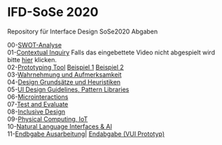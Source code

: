 # IFD-SoSe 2020

Repository für Interface Design SoSe2020 Abgaben

00-[SWOT-Analyse](https://webuser.hs-furtwangen.de/~raschpic/IFD/SWOT-IFD-01.png)<br>
01-[Contextual Inquiry](https://webuser.hs-furtwangen.de/~raschpic/IFD/01/Contextual%20Inquiry.pdf) Falls das eingebettete Video nicht abgespielt wird bitte [hier](https://webuser.hs-furtwangen.de/~raschpic/IFD/01/Ohne%20Titel.mov) klicken.<br>
02-[Prototyping Tool](https://webuser.hs-furtwangen.de/~raschpic/IFD/02/UXPin%20Vorstellung%202.pdf) [Beispiel 1](https://webuser.hs-furtwangen.de/~raschpic/IFD/02/IFD_UXpin_Example.mov) [Beispiel 2](https://webuser.hs-furtwangen.de/~raschpic/IFD/02/IFD_UXpin_Example2.mov)<br>
03-[Wahrnehmung und Aufmerksamkeit](https://preview.uxpin.com/465e30bc25da167dc049b4e9f582aabb81f454d1#/pages/128838822)<br>
04-[Design Grundsätze und Heuristiken](https://webuser.hs-furtwangen.de/~raschpic/IFD/04/20200531_4.1_VUI_INSA_Marvin_Raschpichler.pdf)<br>
05-[UI Design Guidelines, Pattern Libraries](https://webuser.hs-furtwangen.de/~raschpic/IFD/05/Index_playground_artyom%202.html)<br>
06-[Microinteractions](https://webuser.hs-furtwangen.de/~raschpic/IFD/06/Microinteractions.pdf)<br>
07-[Test and Evaluate](https://webuser.hs-furtwangen.de/~raschpic/IFD/07/VR%20Prototyp%20Konzept.pdf)<br>
08-[Inclusive Design](https://webuser.hs-furtwangen.de/~raschpic/IFD/08/Inclusive%20Design.pdf)<br>
09-[Physical Computing, IoT](https://webuser.hs-furtwangen.de/~raschpic/IFD/09/Natural%20Langunage%20Interfaces%20&%20AI.pdf)<br>
10-[Natural Language Interfaces & AI](https://webuser.hs-furtwangen.de/~raschpic/IFD/10/Futuristic%20Interfaces.pdf)<br>
11-[Endbgabe Ausarbeitung](https://webuser.hs-furtwangen.de/~raschpic/IFD/Endabgabe%20Ausarbeitung/INSA_Nutzertest_Final.pdf)|
[Endabgabe (VUI Prototyp)](https://webuser.hs-furtwangen.de/~raschpic/IFD/Endabgabe%20VUI/Index_playground_artyom.html) 
